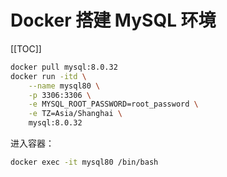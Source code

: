 # Docker 搭建 MySQL 环境

[[TOC]]

```bash
docker pull mysql:8.0.32
docker run -itd \
    --name mysql80 \
    -p 3306:3306 \
    -e MYSQL_ROOT_PASSWORD=root_password \
    -e TZ=Asia/Shanghai \
    mysql:8.0.32
```

进入容器：

```bash
docker exec -it mysql80 /bin/bash
```
